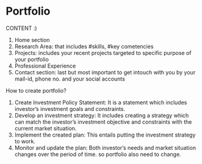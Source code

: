 # Portfolio

CONTENT :)

1. Home section
2. Research Area: that includes #skills, #key cometencies
3. Projects: includes your recent projects targeted to specific purpose of your portfolio
4. Professional Experience
5. Contact section: last but most important to get intouch with you by your mail-id, phone no. and your social accounts

How to create portfolio?

1. Create Investment Policy Statement: It is a statement which includes investor’s investment goals and constraints.
2. Develop an investment strategy: It includes creating a strategy which can match the investor’s investment objective and constraints with the current market situation.
3. Implement the created plan: This entails putting the investment strategy to work.
4. Monitor and update the plan: Both investor’s needs and market situation changes over the period of time. so portfolio also need to change.
